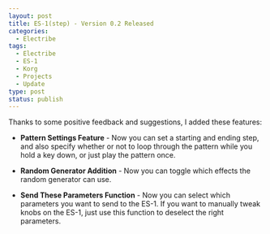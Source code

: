 ```yaml
---
layout: post
title: ES-1(step) - Version 0.2 Released
categories:
  - Electribe
tags:
  - Electribe
  - ES-1
  - Korg
  - Projects
  - Update
type: post
status: publish
---
```


Thanks to some positive feedback and suggestions, I added these features:

- **Pattern Settings Feature** - Now you can set a starting and ending step, and also
  specify whether or not to loop through the pattern while you hold a key down, or just play the pattern once.

- **Random Generator Addition** - Now you can toggle which effects the random generator can use.

- **Send These Parameters Function** - Now you can select which parameters you want to send to
  the ES-1. If you want to manually tweak knobs on the ES-1, just use this function to deselect the right parameters.
